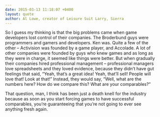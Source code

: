 ```yaml
---
date: 2015-03-13 11:18:07 +0400
layout: quote
author: Al Lowe, creator of Leisure Suit Larry, Sierra
---
```

So I guess my thinking is that the big problems came when game developers lost control of their companies. The Broderbund guys were programmers and gamers and developers. Ken was. Quite a few of the other – Activision was founded by a game player, and Accolade. A lot of other companies were founded by guys who knew games and as long as they were in charge, it seemed like things were better. But when gradually their companies hired professional management – professional managers love spreadsheets and they loved evidence, because they didn’t have gut feelings that said, “Yeah, that’s a great idea! Yeah, that’ll sell! People will love that! Look at that!” Instead, they would say, “Well, what are the numbers here? How do we compare this? What are your comparables?”

That question, man, I think has been just a death knell for the industry because as soon as you start forcing games to have successful comparables, you’re guaranteeing that you’re not going to ever see anything fresh again.